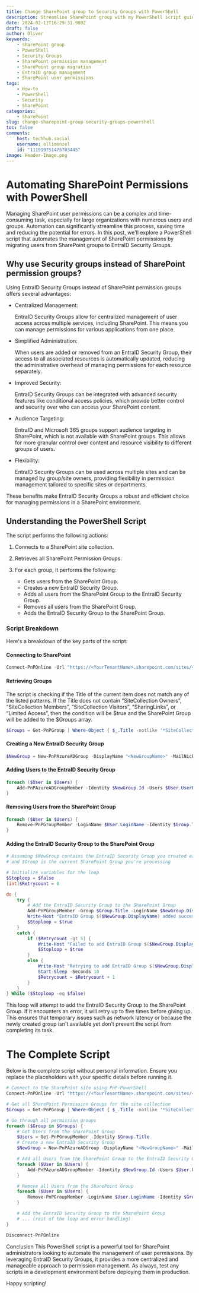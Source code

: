 ```yaml
---
title: Change SharePoint group to Security Groups with PowerShell
description: Streamline SharePoint group with my PowerShell script guide. Efficiently manage user access and enhance security in your organization.
date: 2024-02-12T16:29:31.980Z
draft: false
author: Oliver
keywords:
    - SharePoint group
    - PowerShell
    - Security Groups
    - SharePoint permission management
    - SharePoint group migration
    - EntraID group management
    - SharePoint user permissions
tags:
    - How-to
    - PowerShell
    - Security
    - SharePoint
categories:
    - SharePoint
slug: change-sharepoint-group-security-groups-powershell
toc: false
comments:
    host: techhub.social
    username: ollimenzel
    id: "111919751475703445"
image: Header-Image.png
---
```

# Automating SharePoint Permissions with PowerShell

Managing SharePoint user permissions can be a complex and time-consuming task, especially for large organizations with numerous users and groups. Automation can significantly streamline this process, saving time and reducing the potential for errors. In this post, we'll explore a PowerShell script that automates the management of SharePoint permissions by migrating users from SharePoint groups to EntraID Security Groups.

## Why use Security groups instead of SharePoint permission groups?

Using EntraID Security Groups instead of SharePoint permission groups offers several advantages:

- Centralized Management:

    EntraID Security Groups allow for centralized management of user access across multiple services, including SharePoint. This means you can manage permissions for various applications from one place.
- Simplified Administration: 
    
    When users are added or removed from an EntraID Security Group, their access to all associated resources is automatically updated, reducing the administrative overhead of managing permissions for each resource separately.

- Improved Security: 
    
    EntraID Security Groups can be integrated with advanced security features like conditional access policies, which provide better control and security over who can access your SharePoint content.

- Audience Targeting: 
    
    EntraID and Microsoft 365 groups support audience targeting in SharePoint, which is not available with SharePoint groups. This allows for more granular control over content and resource visibility to different groups of users.

- Flexibility: 
    
    EntraID Security Groups can be used across multiple sites and can be managed by group/site owners, providing flexibility in permission management tailored to specific sites or departments.

These benefits make EntraID Security Groups a robust and efficient choice for managing permissions in a SharePoint environment.

## Understanding the PowerShell Script

The script performs the following actions:

1. Connects to a SharePoint site collection.

2. Retrieves all SharePoint Permission Groups.

3. For each group, it performs the following:
   - Gets users from the SharePoint Group.
   - Creates a new EntraID Security Group.
   - Adds all users from the SharePoint Group to the EntraID Security Group.
   - Removes all users from the SharePoint Group.
   - Adds the EntraID Security Group to the SharePoint Group.

### Script Breakdown

Here's a breakdown of the key parts of the script:

#### Connecting to SharePoint
```powershell
Connect-PnPOnline -Url "https://<YourTenantName>.sharepoint.com/sites/<YourSiteName>" -Interactive
```

#### Retrieving Groups
The script is checking if the Title of the current item does not match any of the listed patterns. 
If the Title does not contain “SiteCollection Owners”, “SiteCollection Members”, “SiteCollection Visitors”, “SharingLinks”, or “Limited Access”, then the condition will be $true and the SharePoint Group will be added to the $Groups array. 

```powershell
$Groups = Get-PnPGroup | Where-Object { $_.Title -notlike '*SiteCollection Owners*' -and $_.Title -notlike '*SiteCollection Members*' -and $_.Title -notlike '*SiteCollection Visitors*' -and $_.Title -notlike '*SharingLinks*' -and $_.Title -notlike '*Limited Access*' }
```

#### Creating a New EntraID Security Group
```powershell
$NewGroup = New-PnPAzureADGroup -DisplayName "<NewGroupName>" -MailNickname "<MailNickname>" -Description "<GroupDescription>" -IsSecurityEnabled
```

#### Adding Users to the EntraID Security Group
```powershell
foreach ($User in $Users) {
    Add-PnPAzureADGroupMember -Identity $NewGroup.Id -Users $User.UserPrincipalName
}
```

#### Removing Users from the SharePoint Group
```powershell
foreach ($User in $Users) {
    Remove-PnPGroupMember -LoginName $User.LoginName -Identity $Group.Title
}
```

#### Adding the EntraID Security Group to the SharePoint Group
```powershell
# Assuming $NewGroup contains the EntraID Security Group you created earlier
# and $Group is the current SharePoint Group you're processing

# Initialize variables for the loop
$Stoploop = $false
[int]$Retrycount = 0

do {
    try {
        # Add the EntraID Security Group to the SharePoint Group
        Add-PnPGroupMember -Group $Group.Title -LoginName $NewGroup.DisplayName
        Write-Host "EntraID Group $($NewGroup.DisplayName) added successfully to SharePoint Group $($Group.Title)"
        $Stoploop = $true
    }
    catch {
        if ($Retrycount -gt 5) {
            Write-Host "Failed to add EntraID Group $($NewGroup.DisplayName) to SharePoint Group $($Group.Title) after 5 retries."
            $Stoploop = $true
        }
        else {
            Write-Host "Retrying to add EntraID Group $($NewGroup.DisplayName) to SharePoint Group $($Group.Title) in 10 seconds..."
            Start-Sleep -Seconds 10
            $Retrycount = $Retrycount + 1
        }
    }
} While ($Stoploop -eq $false)
```

This loop will attempt to add the EntraID Security Group to the SharePoint Group. If it encounters an error, it will retry up to five times before giving up. This ensures that temporary issues such as network latency or because the newly created group isn't available yet don’t prevent the script from completing its task.

# The Complete Script
Below is the complete script without personal information. Ensure you replace the placeholders with your specific details before running it.

```powershell
# Connect to the SharePoint site using PnP-PowerShell
Connect-PnPOnline -Url "https://<YourTenantName>.sharepoint.com/sites/<YourSiteName>" -Interactive

# Get all SharePoint Permission Groups for the site collection
$Groups = Get-PnPGroup | Where-Object { $_.Title -notlike '*SiteCollection Owners*' -and $_.Title -notlike '*SiteCollection Members*' -and $_.Title -notlike '*SiteCollection Visitors*' -and $_.Title -notlike '*SharingLinks*' -and $_.Title -notlike '*Limited Access*' }

# Go through all permission groups
foreach ($Group in $Groups) {
    # Get Users from the SharePoint Group
    $Users = Get-PnPGroupMember -Identity $Group.Title
    # Create a new EntraID Security Group
    $NewGroup = New-PnPAzureADGroup -DisplayName "<NewGroupName>" -MailNickname "<MailNickname>" -Description "<GroupDescription>" -IsSecurityEnabled

    # Add all Users from the SharePoint Group to the EntraID Security Group
    foreach ($User in $Users) {
        Add-PnPAzureADGroupMember -Identity $NewGroup.Id -Users $User.UserPrincipalName
    }

    # Remove all Users from the SharePoint Group
    foreach ($User in $Users) {
        Remove-PnPGroupMember -LoginName $User.LoginName -Identity $Group.Title
    }

    # Add the EntraID Security Group to the SharePoint Group
    # ... (rest of the loop and error handling)
}

Disconnect-PnPOnline
```

Conclusion
This PowerShell script is a powerful tool for SharePoint administrators looking to automate the management of user permissions. By leveraging EntraID Security Groups, it provides a more centralized and manageable approach to permission management. As always, test any scripts in a development environment before deploying them in production.

Happy scripting!
